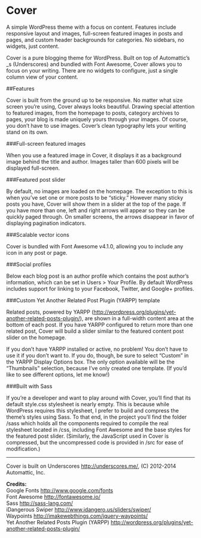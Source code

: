 Cover
===

A simple WordPress theme with a focus on content. Features include responsive layout and images, 
full-screen featured images in posts and pages, and custom header backgrounds for categories. 
No sidebars, no widgets, just content.

Cover is a pure blogging theme for WordPress. Built on top of Automattic’s _s (Underscores) 
and bundled with Font Awesome, Cover allows you to focus on your writing. 
There are no widgets to configure, just a single column view of your content.

##Features

Cover is built from the ground up to be responsive. No matter what size screen you’re using, Cover always looks beautiful. 
Drawing special attention to featured images, from the homepage to posts, category archives to pages, 
your blog is made uniquely yours through your images. Of course, you don’t have to use images. 
Cover’s clean typography lets your writing stand on its own.

###Full-screen featured images

When you use a featured image in Cover, it displays it as a background image behind the title and author. Images taller than 600 pixels 
will be displayed full-screen.

###Featured post slider

By default, no images are loaded on the homepage. The exception to this is when you’ve set one or more posts to be “sticky.” 
However many sticky posts you have, Cover will show them in a slider at the top of the page. If you have more than one, 
left and right arrows will appear so they can be quickly paged through. On smaller screens, the arrows disappear in favor of displaying 
pagination indicators.

###Scalable vector icons

Cover is bundled with Font Awesome v4.1.0, allowing you to include any icon in any post or page.

###Social profiles

Below each blog post is an author profile which contains the post author’s information, which can be set in Users > Your Profile. 
By default WordPress includes support for linking to your Facebook, Twitter, and Google+ profiles.

###Custom Yet Another Related Post Plugin (YARPP) template

Related posts, powered by YARPP (http://wordpress.org/plugins/yet-another-related-posts-plugin/), are shown in a full-width content area at 
the bottom of each post. If you have YARPP configured to return more than one related post, Cover will 
build a slider similar to the featured content post slider on the homepage.

If you don’t have YARPP installed or active, no problem! You don’t have to use it if you don’t want to. If you do, though, 
be sure to select “Custom” in the YARPP Display Options box. The only option available will be the “Thumbnails” selection, 
because I’ve only created one template. (If you’d like to see different options, let me know!)

###Built with Sass

If you’re a developer and want to play around with Cover, you’ll find that its default style.css stylesheet is nearly empty. 
This is because while WordPress requires this stylesheet, I prefer to build and compress the theme’s styles using Sass. 
To that end, in the project you’ll find the folder /sass which holds all the components required to compile the real 
stylesheet located in /css, including Font Awesome and the base styles for the featured post slider. 
(Similarly, the JavaScript used in Cover is compressed, but the uncompressed code is provided in /src for ease of modification.)

----

Cover is built on Underscores http://underscores.me/, (C) 2012-2014 Automattic, Inc.

**Credits:**  
Google Fonts http://www.google.com/fonts  
Font Awesome http://fontawesome.io/  
Sass http://sass-lang.com/  
iDangerous Swiper http://www.idangero.us/sliders/swiper/  
Waypoints http://imakewebthings.com/jquery-waypoints/  
Yet Another Related Posts Plugin (YARPP) http://wordpress.org/plugins/yet-another-related-posts-plugin/